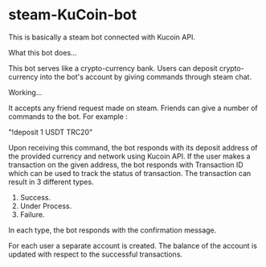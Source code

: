 # steam-KuCoin-bot

This is basically a steam bot connected with Kucoin API. 

What this bot does...

This bot serves like a crypto-currency bank. Users can deposit crypto-currency into the bot's account by giving commands through steam chat.

Working...

It accepts any friend request made on steam. 
Friends can give a number of commands to the bot. For example :

"!deposit 1 USDT TRC20"

Upon receiving this command, the bot responds with its deposit address of the provided currency and network using Kucoin API. 
If the user makes a transaction on the given address, the bot responds with Transaction ID which can be used to track the status of transaction.
The transaction can result in 3 different types.
1) Success. 
2) Under Process. 
3) Failure. 

In each type, the bot responds with the confirmation message.

For each user a separate account is created. The balance of the account is updated with respect to the successful transactions.

